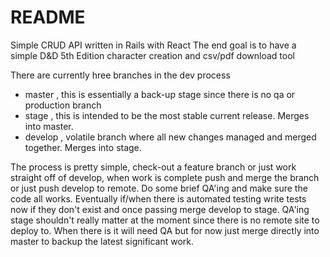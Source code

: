 # README

Simple CRUD API written in Rails with React
The end goal is to have a simple D&D 5th Edition
character creation and csv/pdf download tool

There are currently hree branches in the dev process 
  - master , this is essentially a back-up stage
    since there is no qa or production branch
  - stage , this is intended to be the most stable
    current release. Merges into master.
  - develop , volatile branch where all new changes 
    managed and merged together. Merges into stage.

The process is pretty simple, check-out a feature branch
or just work straight off of develop, when work is complete
push and merge the branch or just push develop to remote. 
Do some brief QA'ing and make sure the code all works.
Eventually if/when there is automated testing write tests now
if they don't exist and once passing merge develop to stage.
QA'ing stage shouldn't really matter at the moment since there
is no remote site to deploy to. When there is it will need QA
but for now just merge directly into master to backup the
latest significant work.
